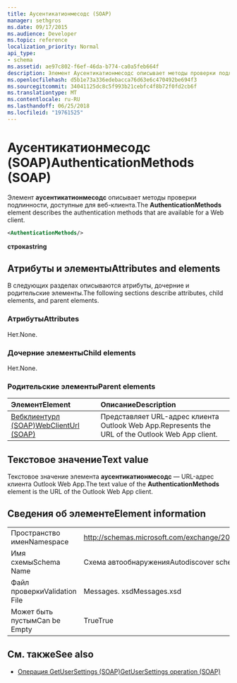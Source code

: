 ```yaml
---
title: Аусентикатионмесодс (SOAP)
manager: sethgros
ms.date: 09/17/2015
ms.audience: Developer
ms.topic: reference
localization_priority: Normal
api_type:
- schema
ms.assetid: ae97c802-f6ef-46da-b774-ca0a5feb664f
description: Элемент Аусентикатионмесодс описывает методы проверки подлинности, доступные для веб-клиента.
ms.openlocfilehash: d5b1e73a336edebacca76d63e6c470492be694f3
ms.sourcegitcommit: 34041125dc8c5f993b21cebfc4f8b72f0fd2cb6f
ms.translationtype: MT
ms.contentlocale: ru-RU
ms.lasthandoff: 06/25/2018
ms.locfileid: "19761525"
---
```

# <a name="authenticationmethods-soap"></a><span data-ttu-id="ea21c-103">Аусентикатионмесодс (SOAP)</span><span class="sxs-lookup"><span data-stu-id="ea21c-103">AuthenticationMethods (SOAP)</span></span>

<span data-ttu-id="ea21c-104">Элемент **аусентикатионмесодс** описывает методы проверки подлинности, доступные для веб-клиента.</span><span class="sxs-lookup"><span data-stu-id="ea21c-104">The **AuthenticationMethods** element describes the authentication methods that are available for a Web client.</span></span> 
  
```XML
<AuthenticationMethods/>
```

 <span data-ttu-id="ea21c-105">**строка**</span><span class="sxs-lookup"><span data-stu-id="ea21c-105">**string**</span></span>
## <a name="attributes-and-elements"></a><span data-ttu-id="ea21c-106">Атрибуты и элементы</span><span class="sxs-lookup"><span data-stu-id="ea21c-106">Attributes and elements</span></span>

<span data-ttu-id="ea21c-107">В следующих разделах описываются атрибуты, дочерние и родительские элементы.</span><span class="sxs-lookup"><span data-stu-id="ea21c-107">The following sections describe attributes, child elements, and parent elements.</span></span>
  
### <a name="attributes"></a><span data-ttu-id="ea21c-108">Атрибуты</span><span class="sxs-lookup"><span data-stu-id="ea21c-108">Attributes</span></span>

<span data-ttu-id="ea21c-109">Нет.</span><span class="sxs-lookup"><span data-stu-id="ea21c-109">None.</span></span>
  
### <a name="child-elements"></a><span data-ttu-id="ea21c-110">Дочерние элементы</span><span class="sxs-lookup"><span data-stu-id="ea21c-110">Child elements</span></span>

<span data-ttu-id="ea21c-111">Нет.</span><span class="sxs-lookup"><span data-stu-id="ea21c-111">None.</span></span>
  
### <a name="parent-elements"></a><span data-ttu-id="ea21c-112">Родительские элементы</span><span class="sxs-lookup"><span data-stu-id="ea21c-112">Parent elements</span></span>

|<span data-ttu-id="ea21c-113">**Элемент**</span><span class="sxs-lookup"><span data-stu-id="ea21c-113">**Element**</span></span>|<span data-ttu-id="ea21c-114">**Описание**</span><span class="sxs-lookup"><span data-stu-id="ea21c-114">**Description**</span></span>|
|:-----|:-----|
|[<span data-ttu-id="ea21c-115">Вебклиентурл (SOAP)</span><span class="sxs-lookup"><span data-stu-id="ea21c-115">WebClientUrl (SOAP)</span></span>](webclienturl-soap.md) <br/> |<span data-ttu-id="ea21c-116">Представляет URL-адрес клиента Outlook Web App.</span><span class="sxs-lookup"><span data-stu-id="ea21c-116">Represents the URL of the Outlook Web App client.</span></span>  <br/> |
   
## <a name="text-value"></a><span data-ttu-id="ea21c-117">Текстовое значение</span><span class="sxs-lookup"><span data-stu-id="ea21c-117">Text value</span></span>

<span data-ttu-id="ea21c-118">Текстовое значение элемента **аусентикатионмесодс** — URL-адрес клиента Outlook Web App.</span><span class="sxs-lookup"><span data-stu-id="ea21c-118">The text value of the **AuthenticationMethods** element is the URL of the Outlook Web App client.</span></span> 
  
## <a name="element-information"></a><span data-ttu-id="ea21c-119">Сведения об элементе</span><span class="sxs-lookup"><span data-stu-id="ea21c-119">Element information</span></span>

|||
|:-----|:-----|
|<span data-ttu-id="ea21c-120">Пространство имен</span><span class="sxs-lookup"><span data-stu-id="ea21c-120">Namespace</span></span>  <br/> |http://schemas.microsoft.com/exchange/2010/Autodiscover  <br/> |
|<span data-ttu-id="ea21c-121">Имя схемы</span><span class="sxs-lookup"><span data-stu-id="ea21c-121">Schema Name</span></span>  <br/> |<span data-ttu-id="ea21c-122">Схема автообнаружения</span><span class="sxs-lookup"><span data-stu-id="ea21c-122">Autodiscover schema</span></span>  <br/> |
|<span data-ttu-id="ea21c-123">Файл проверки</span><span class="sxs-lookup"><span data-stu-id="ea21c-123">Validation File</span></span>  <br/> |<span data-ttu-id="ea21c-124">Messages. xsd</span><span class="sxs-lookup"><span data-stu-id="ea21c-124">Messages.xsd</span></span>  <br/> |
|<span data-ttu-id="ea21c-125">Может быть пустым</span><span class="sxs-lookup"><span data-stu-id="ea21c-125">Can be Empty</span></span>  <br/> |<span data-ttu-id="ea21c-126">True</span><span class="sxs-lookup"><span data-stu-id="ea21c-126">True</span></span>  <br/> |
   
## <a name="see-also"></a><span data-ttu-id="ea21c-127">См. также</span><span class="sxs-lookup"><span data-stu-id="ea21c-127">See also</span></span>

- [<span data-ttu-id="ea21c-128">Операция GetUserSettings (SOAP)</span><span class="sxs-lookup"><span data-stu-id="ea21c-128">GetUserSettings operation (SOAP)</span></span>](getusersettings-operation-soap.md)

